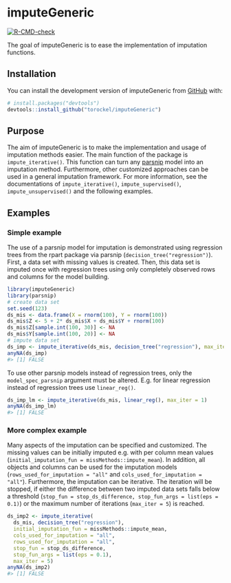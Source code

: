 
<!-- README.md is generated from README.Rmd. Please edit that file -->

# imputeGeneric

<!-- badges: start -->

[![R-CMD-check](https://github.com/torockel/imputeGeneric/workflows/R-CMD-check/badge.svg)](https://github.com/torockel/imputeGeneric/actions)
<!-- badges: end -->

The goal of imputeGeneric is to ease the implementation of imputation
functions.

## Installation

You can install the development version of imputeGeneric from
[GitHub](https://github.com/) with:

``` r
# install.packages("devtools")
devtools::install_github("torockel/imputeGeneric")
```

## Purpose

The aim of imputeGeneric is to make the implementation and usage of
imputation methods easier. The main function of the package is
`impute_iterative()`. This function can turn any
[parsnip](https://cran.r-project.org/package=parsnip) model into an
imputation method. Furthermore, other customized approaches can be used
in a general imputation framework. For more information, see the
documentations of `impute_iterative()`, `impute_supervised()`,
`impute_unsupervised()` and the following examples.

## Examples

### Simple example

The use of a parsnip model for imputation is demonstrated using
regression trees from the rpart package via parsnip
(`decision_tree("regression")`). First, a data set with missing values
is created. Then, this data set is imputed once with regression trees
using only completely observed rows and columns for the model building.

``` r
library(imputeGeneric)
library(parsnip)
# create data set
set.seed(123)
ds_mis <- data.frame(X = rnorm(100), Y = rnorm(100))
ds_mis$Z <- 5 + 2* ds_mis$X + ds_mis$Y + rnorm(100)
ds_mis$Z[sample.int(100, 30)] <- NA
ds_mis$Y[sample.int(100, 20)] <- NA
# impute data set
ds_imp <- impute_iterative(ds_mis, decision_tree("regression"), max_iter = 1)
anyNA(ds_imp)
#> [1] FALSE
```

To use other parsnip models instead of regression trees, only the
`model_spec_parsnip` argument must be altered. E.g. for linear
regression instead of regression trees use `linear_reg()`.

``` r
ds_imp_lm <- impute_iterative(ds_mis, linear_reg(), max_iter = 1)
anyNA(ds_imp_lm)
#> [1] FALSE
```

### More complex example

Many aspects of the imputation can be specified and customized. The
missing values can be initially imputed e.g. with per column mean values
(`initial_imputation_fun = missMethods::impute_mean`). In addition, all
objects and columns can be used for the imputation models
(`rows_used_for_imputation = "all"` and
`cols_used_for_imputation = "all"`). Furthermore, the imputation can be
iterative. The iteration will be stopped, if either the difference
between two imputed data sets falls below a threshold
(`stop_fun = stop_ds_difference, stop_fun_args = list(eps = 0.1)`) or
the maximum number of iterations (`max_iter = 5`) is reached.

``` r
ds_imp2 <- impute_iterative(
  ds_mis, decision_tree("regression"), 
  initial_imputation_fun = missMethods::impute_mean,
  cols_used_for_imputation = "all",
  rows_used_for_imputation = "all",
  stop_fun = stop_ds_difference,
  stop_fun_args = list(eps = 0.1),
  max_iter = 5)
anyNA(ds_imp2)
#> [1] FALSE
```

